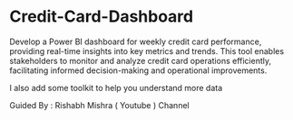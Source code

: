 # Credit-Card-Dashboard
Develop a Power BI dashboard for weekly credit card performance, providing real-time insights into key metrics and trends. This tool enables stakeholders to monitor and analyze credit card operations efficiently, facilitating informed decision-making and operational improvements.

I also add some toolkit to help you understand more data 

Guided By : Rishabh Mishra ( Youtube ) Channel
